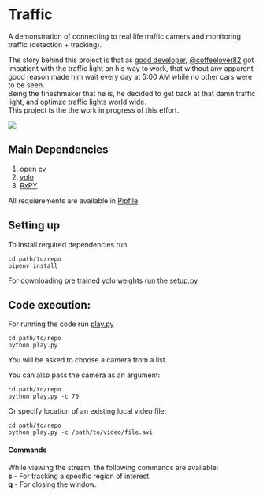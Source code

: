 # Traffic

A demonstration of connecting to real life traffic camers and monitoring traffic (detection + tracking).  

The story behind this project is that as [good developer](https://www.techinasia.com/talk/3-great-virtues-of-a-programmer-laziness-impatience-and-hubris),  [@coffeelover82](https://github.com/coffeelover82) got impatient with the traffic light on his way to work, that without any apparent good reason made him wait every day at 5:00 AM while no other cars were to be seen.   
Being the fineshmaker that he is, he decided to get back at that damn traffic light, and optimze traffic lights world wide.  
This project is the the work in progress of this effort.  

![](media/example.gif)

## Main Dependencies
1. [open cv](https://github.com/skvark/opencv-python)
2. [yolo](https://pjreddie.com/darknet/yolo/)
3. [RxPY](https://github.com/ReactiveX/RxPY)

All requierements are available in [Pipfile](https://github.com/turner11/Traffic/blob/master/Pipfile)

## Setting up

To install required dependencies run:
```
cd path/to/repo
pipenv install 
```

For downloading pre trained yolo weights run the [setup.py](https://github.com/turner11/Traffic/blob/master/settings/setup.py)

## Code execution:
For running the code run [play.py](https://github.com/turner11/Traffic/blob/master/play.py)
```
cd path/to/repo
python play.py
```

You will be asked to choose a camera from a list.

You can also pass the camera as an argument:
```
cd path/to/repo
python play.py -c 70
```

Or specify location of an existing local video file:
```
cd path/to/repo
python play.py -c /path/to/video/file.avi
```

#### Commands
While viewing the stream, the following commands are available:  
**s** - For tracking a specific region of interest.  
**q** - For closing the window.  

